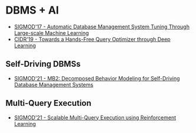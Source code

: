 # DBMS + AI

- [SIGMOD'17 - Automatic Database Management System Tuning Through Large-scale Machine Learning](aken2017ottertune.md)
- [CIDR'19 - Towards a Hands-Free Query Optimizer through Deep Learning](marcus2019dlquery.md)

## Self-Driving DBMSs

- [SIGMOD'21 - MB2: Decomposed Behavior Modeling for Self-Driving Database Management Systems](lin2021mb2.md)

## Multi-Query Execution

- [SIGMOD'21 - Scalable Multi-Query Execution using Reinforcement Learning](sioulas2021roulette.md)
